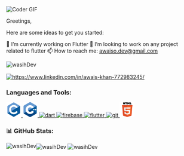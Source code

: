 <img src="https://camo.githubusercontent.com/7de37139d0b4c1ce40865e799b446c0e963a3dd8fb68d239707237c40604fa3d/68747470733a2f2f63646e2e6472696262626c652e636f6d2f75736572732f3733303730332f73637265656e73686f74732f363538313234332f6176656e746f2e676966" alt="Coder GIF" data-canonical-src="https://cdn.dribbble.com/users/730703/screenshots/6581243/avento.gif" style="max-width: 100%; display: inline-block;" data-target="animated-image.originalImage">



Greetings,
  
Here are some ideas to get you started:

🔭 I’m currently working on Flutter
👯 I’m looking to work on any project related to flutter
📫 How to reach me: awaiso.dev@gmail.com


<img src="https://camo.githubusercontent.com/a47c57749d69b27185dbf6ffec59771b2fd091769b06ad8a9571163f2cd94c87/68747470733a2f2f6b6f6d617265762e636f6d2f67687076632f3f757365726e616d653d73686f616962616b687461723537266c6162656c3d50726f66696c65253230766965777326636f6c6f723d306537356236267374796c653d666c6174" alt="wasihDev" data-canonical-src="https://komarev.com/ghpvc/?username=wasihDev&amp;label=Profile%20views&amp;color=0e75b6&amp;style=flat" style="max-width: 100%;">


<p align="left" dir="auto">
<a href="https://linkedin.com/in/https://www.linkedin.com/in/shoaib-akhtar-.-akhtar-3828a2194/" rel="nofollow"><img align="center" src="https://raw.githubusercontent.com/rahuldkjain/github-profile-readme-generator/master/src/images/icons/Social/linked-in-alt.svg" alt="https://www.linkedin.com/in/awais-khan-772983245/" height="30" width="40" style="max-width: 100%;"></a>
</p>


<h3 align="left" class="heading-element" dir="auto">Languages and Tools:</h3>
<p align="left" dir="auto"> <a href="https://www.cprogramming.com/" rel="nofollow"> 
<img src="https://raw.githubusercontent.com/devicons/devicon/master/icons/c/c-original.svg" alt="c" width="40" height="40" style="max-width: 100%;"> </a> <a href="https://www.w3schools.com/cpp/" rel="nofollow"> <img src="https://raw.githubusercontent.com/devicons/devicon/master/icons/cplusplus/cplusplus-original.svg" alt="cplusplus" width="40" height="40" style="max-width: 100%;"> </a> <a href="https://dart.dev" rel="nofollow"> <img src="https://camo.githubusercontent.com/ed1f17e5df73529a8d49749c0150014f940ff01d645e0c77103f11b3aad63b00/68747470733a2f2f7777772e766563746f726c6f676f2e7a6f6e652f6c6f676f732f646172746c616e672f646172746c616e672d69636f6e2e737667" alt="dart" width="40" height="40" data-canonical-src="https://www.vectorlogo.zone/logos/dartlang/dartlang-icon.svg" style="max-width: 100%;"> </a> <a href="https://firebase.google.com/" rel="nofollow"> <img src="https://camo.githubusercontent.com/3e5344a2965e786497ceb575ad67d2c64d412bb9683da05791edf424a0e40734/68747470733a2f2f7777772e766563746f726c6f676f2e7a6f6e652f6c6f676f732f66697265626173652f66697265626173652d69636f6e2e737667" alt="firebase" width="40" height="40" data-canonical-src="https://www.vectorlogo.zone/logos/firebase/firebase-icon.svg" style="max-width: 100%;"> </a> <a href="https://flutter.dev" rel="nofollow"> <img src="https://camo.githubusercontent.com/a682e207ce9939518c8617c6340b1bf8b1769b30a9f1b45d27d67fd64af1d0f2/68747470733a2f2f7777772e766563746f726c6f676f2e7a6f6e652f6c6f676f732f666c7574746572696f2f666c7574746572696f2d69636f6e2e737667" alt="flutter" width="40" height="40" data-canonical-src="https://www.vectorlogo.zone/logos/flutterio/flutterio-icon.svg" style="max-width: 100%;"> </a> <a href="https://git-scm.com/" rel="nofollow"> <img src="https://camo.githubusercontent.com/fcafa5ebc1f5f789ae7d012a3ecd8fe7bda49516591caf7c37698f764165d880/68747470733a2f2f7777772e766563746f726c6f676f2e7a6f6e652f6c6f676f732f6769742d73636d2f6769742d73636d2d69636f6e2e737667" alt="git" width="40" height="40" data-canonical-src="https://www.vectorlogo.zone/logos/git-scm/git-scm-icon.svg" style="max-width: 100%;"> </a> <a href="https://www.w3.org/html/" rel="nofollow"> <img src="https://raw.githubusercontent.com/devicons/devicon/master/icons/html5/html5-original-wordmark.svg" alt="html5" width="40" height="40" style="max-width: 100%;"> </a> </p>


<h3 class="heading-element" dir="auto">📊 GitHub Stats:</h3>
<img align="left" src="https://camo.githubusercontent.com/d92022e3bb1969d762ce6ddfb93695f1e341e329cfb56b88eb179dbbe5e04c97/68747470733a2f2f6769746875622d726561646d652d73746174732d7369676d612d666976652e76657263656c2e6170702f6170692f746f702d6c616e67733f757365726e616d653d73686f616962616b6874617235372673686f775f69636f6e733d74727565266c6f63616c653d656e266c61796f75743d636f6d70616374" alt="wasihDev" data-canonical-src="https://github-readme-stats-sigma-five.vercel.app/api/top-langs?username=wasihDev&amp;show_icons=true&amp;locale=en&amp;layout=compact" style="max-width: 100%;">


<img align="center" src="https://camo.githubusercontent.com/3891a7a5a649af26451e31c8247626626bb3f04530c21341e249ff3c212b332b/68747470733a2f2f6769746875622d726561646d652d73746174732d7369676d612d666976652e76657263656c2e6170702f6170693f757365726e616d653d73686f616962616b6874617235372673686f775f69636f6e733d74727565266c6f63616c653d656e" alt="wasihDev" data-canonical-src="https://github-readme-stats-sigma-five.vercel.app/api?username=wasihDev&amp;show_icons=true&amp;locale=en" style="max-width: 100%;">

<img align="center" src="https://camo.githubusercontent.com/f4cbb127e193fccaa346b5c77446441b78bff324112321963b49bb3a8d25f6b5/68747470733a2f2f6769746875622d726561646d652d73747265616b2d73746174732e6865726f6b756170702e636f6d2f3f757365723d73686f616962616b68746172353726" alt="wasihDev" data-canonical-src="https://github-readme-streak-stats.herokuapp.com/?user=wasihDev&amp;" style="max-width: 100%;">
